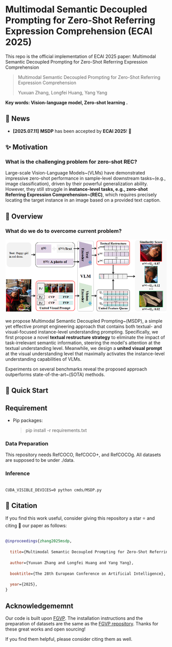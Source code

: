 # Multimodal Semantic Decoupled Prompting for Zero-Shot Referring Expression Comprehension (ECAI 2025)

This repo is the official implementation of ECAI 2025 paper: Multimodal Semantic Decoupled Prompting for Zero-Shot Referring Expression Comprehension

> Multimodal Semantic Decoupled Prompting for Zero-Shot Referring Expression Comprehension
>
> Yuxuan Zhang, Longfei Huang, Yang Yang

**Key words: Vision-language model, Zero-shot learning .**

## 📰 News

- **[2025.07.11]** **MSDP** has been accepted by **ECAI 2025**! 🎉

## ✨ Motivation

### **What is the challenging problem for zero-shot REC?**

Large-scale Vision-Language Models~(VLMs) have demonstrated impressive zero-shot performance in sample-level downstream tasks~(e.g., image classification), driven by their powerful generalization ability. However, they still struggle in **instance-level tasks, e.g., zero-shot Referring Expression Comprehension~(REC)**, which requires precisely locating the target instance in an image based on a provided text caption.

## 📖 Overview

### **What do we do to overcome current problem?**

![Farmework of MSDP.](./assist/Framework_MSDP_v1.png)

 we propose Multimodal Semantic Decoupled Prompting~(MSDP), a simple yet effective prompt engineering approach that contains both textual- and visual-focused instance-level understanding prompting. Specifically, we first propose a novel **textual restructure strategy** to eliminate the impact of task-irrelevant semantic information, steering the model's attention at the textual understanding level. Meanwhile, we design a **united visual prompt** at the visual understanding level that maximally activates the instance-level understanding capabilities of VLMs.

Experiments on several benchmarks reveal the proposed approach outperforms state-of-the-art~(SOTA) methods.

## 🚀 Quick Start

## Requirement

* Pip packages:

  > pip install -r requirements.txt
  >

### Data Preparation

This repository needs RefCOCO, RefCOCO+, and RefCOCOg. All datasets are supposed to be under ./data.

### Inference


```

CUDA_VISIBLE_DEVICES=0 python cmds/MSDP.py

```

## 📘 Citation

If you find this work useful, consider giving this repository a star ⭐️ and citing 📑 our paper as follows:

```bibtex

@inproceedings{zhang2025msdp,

  title={Multimodal Semantic Decoupled Prompting for Zero-Shot Referring Expression Comprehension},

  author={Yuxuan Zhang and Longfei Huang and Yang Yang},

  booktitle={The 28th European Conference on Artificial Intelligence},

  year={2025},
}

```

## Acknowledgememnt

Our code is built upon [FGVP](https://arxiv.org/abs/2306.04356). The installation instructions and the preparation of datasets are the same as the [FGVP repository](https://github.com/ylingfeng/FGVP?tab=readme-ov-file). Thanks for these great works and open sourcing!

If you find them helpful, please consider citing them as well.
